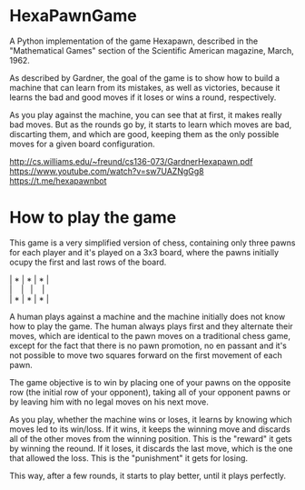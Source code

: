 # HexaPawnGame
A Python implementation of the game Hexapawn, described in the "Mathematical Games" section of the Scientific American magazine, March, 1962.

As described by Gardner, the goal of the game is to show how to build a machine that can learn from its mistakes, as well as victories, because it learns the bad and good moves if it loses or wins a round, respectively.

As you play against the machine, you can see that at first, it makes really bad moves. But as the rounds go by, it starts to learn which moves are bad, discarting them, and which are good, keeping them as the only possible moves for a given board configuration.

http://cs.williams.edu/~freund/cs136-073/GardnerHexapawn.pdf  
https://www.youtube.com/watch?v=sw7UAZNgGg8  
https://t.me/hexapawnbot

# How to play the game
This game is a very simplified version of chess, containing only three pawns for each player and it's played on a 3x3 board, where the pawns initially ocupy the first and last rows of the board.

| * | * | * |  
|    |   |    |  
| * | * | * |  

A human plays against a machine and the machine initially does not know how to play the game. The human always plays first and they alternate their moves, which are identical to the pawn moves on a traditional chess game, except for the fact that there is no pawn promotion, no en passant and it's not possible to move two squares forward on the first movement of each pawn.

The game objective is to win by placing one of your pawns on the opposite row (the initial row of your opponent), taking all of your opponent pawns or by leaving him with no legal moves on his next move.

As you play, whether the machine wins or loses, it learns by knowing which moves led to its win/loss. If it wins, it keeps the winning move and discards all of the other moves from the winning position. This is the "reward" it gets by winning the reound. If it loses, it discards the last move, which is the one that allowed the loss. This is the "punishment" it gets for losing.

This way, after a few rounds, it starts to play better, until it plays perfectly.
